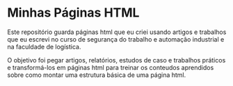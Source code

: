 # Minhas Páginas HTML

Este repositório guarda páginas html que eu criei usando artigos e trabalhos que eu escrevi no curso de segurança do trabalho e automação industrial e na faculdade de logística.

O objetivo foi pegar artigos, relatórios, estudos de caso e trabalhos práticos e transformá-los em páginas html para treinar os conteudos aprendidos sobre como montar uma estrutura básica de uma página html.



